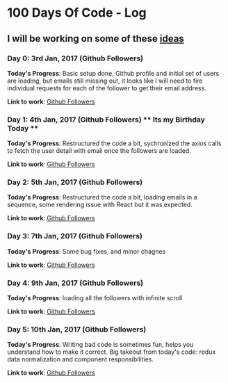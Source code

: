 # 100 Days Of Code - Log

## I will be working on some of these [ideas](ideas.md)

### Day 0: 3rd Jan, 2017 (Github Followers)

**Today's Progress**: Basic setup done, Github profile and initial set of users are loading, but emails still missing out, it looks like I will need to fire individual requests for each of the follower to get their email address.

**Link to work**: [Github Followers](/work/github_followers)

### Day 1: 4th Jan, 2017 (Github Followers) ** Its my Birthday Today **

**Today's Progress**: Restructured the code a bit, sychronized the axios calls to fetch the user detail with email once the followers are loaded. 

**Link to work**: [Github Followers](/work/github_followers)

### Day 2: 5th Jan, 2017 (Github Followers)

**Today's Progress**: Restructured the code a bit, loading emails in a sequence, some rendering issue with React but it was expected.

**Link to work**: [Github Followers](/work/github_followers)

### Day 3: 7th Jan, 2017 (Github Followers)

**Today's Progress**: Some bug fixes, and minor chagnes

**Link to work**: [Github Followers](/work/github_followers)

### Day 4: 9th Jan, 2017 (Github Followers)

**Today's Progress**: loading all the followers with infinite scroll

**Link to work**: [Github Followers](/work/github_followers)

### Day 5: 10th Jan, 2017 (Github Followers)

**Today's Progress**: Writing bad code is sometimes fun, helps you understand how to make it correct. Big takeout from today's code: redux data normalization and component responsibilities.

**Link to work**: [Github Followers](/work/github_followers)
